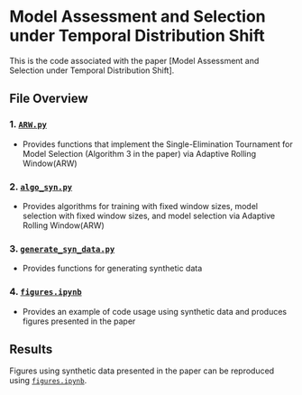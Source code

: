 # Model Assessment and Selection under Temporal Distribution Shift
This is the code associated with the paper [Model Assessment and Selection under Temporal Distribution Shift].

## File Overview 
### 1. <a href="./code_syn/ARW.py">`ARW.py`</a>
- Provides functions that implement the Single-Elimination Tournament for Model Selection (Algorithm 3 in the paper) via Adaptive Rolling Window(ARW)

### 2. <a href="./code_syn/algo_syn.py">`algo_syn.py`</a>
- Provides algorithms for training with fixed window sizes, model selection with fixed window sizes, and model selection via Adaptive Rolling Window(ARW)
  
### 3. <a href="./code_syn/generate_syn_data.py">`generate_syn_data.py`</a>
- Provides functions for generating synthetic data

### 4. <a href="./code_syn/figures.ipynb">`figures.ipynb`</a>
- Provides an example of code usage using synthetic data and produces figures presented in the paper

## Results
Figures using synthetic data presented in the paper can be reproduced using <a href="./code_syn/figures.ipynb">`figures.ipynb`</a>.
